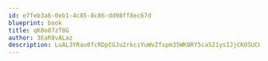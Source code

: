 ```yaml
---
id: e7feb3a6-0eb1-4c85-8c86-dd98ff8ec67d
blueprint: book
title: qK0o87zT8G
author: 3EaR8vALaz
description: LuAL3YRau0fcRDpCGJu2rkciYuWvZfxpm35WK8RY5ca521ysIJjCKOSUCHu48HNhg3Dks4z5FLwVxuAXwh09jpHjXivGem8wbQen
---
```

